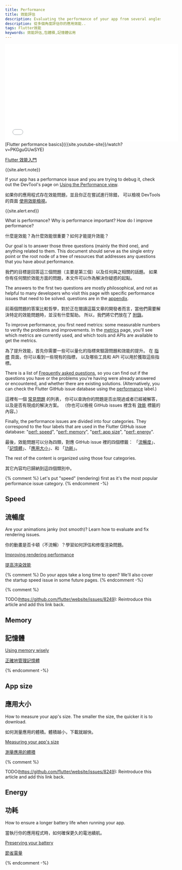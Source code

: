 ```yaml
---
title: Performance
title: 效能評估
description: Evaluating the performance of your app from several angles.
description: 從多個角度評估你的應用效能..
tags: Flutter效能
keywords: 效能評估,包體積,記憶體佔用
---
```


<iframe width="560" height="315" src="//player.bilibili.com/player.html?aid=243695231&bvid=BV1zv411B7gY&cid=207457008&page=1&autoplay=false" 
frameborder="0" allow="accelerometer; autoplay; encrypted-media; gyroscope; 
picture-in-picture" allowfullscreen></iframe>
[Flutter performance basics]({{site.youtube-site}}/watch?v=PKGguGUwSYE)

[Flutter 效能入門](https://www.bilibili.com/video/BV1zv411B7gY/)

{{site.alert.note}}

  If your app has a performance issue and you are
  trying to debug it, check out the DevTool's page
  on [Using the Performance view][].

  如果你的應用程式存在效能問題，並且你正在嘗試進行除錯，
  可以檢視 DevTools 的頁面 [使用效能檢視][Using the Performance view]。

{{site.alert.end}}

[Using the Performance view]: {{site.url}}/tools/devtools/performance

What is performance? Why is performance important? How do I improve performance?

什麼是效能？為什麼效能很重要？如何才能提升效能？

Our goal is to answer those three questions (mainly the third one), and 
anything related to them. This document should serve as the single entry 
point or the root node of a tree of resources that addresses any questions 
that you have about performance.

我們的目標是回答這三個問題（主要是第三個）以及任何與之相關的話題。
如果你有任何關於效能方面的問題，本文件可以作為解決你疑惑的起點。

The answers to the first two questions are mostly philosophical,
and not as helpful to many developers who visit this page with specific
performance issues that need to be solved.
questions are in the [appendix]({{site.url}}/perf/appendix).

前兩個問題的答案比較哲學，對於正在閱讀這篇文章的開發者而言，當他們需要解決特定的效能問題時，並沒有什麼幫助。
所以，我們將它們放在了 [附錄]({{site.url}}/perf/appendix)。

To improve performance, you first need metrics: some measurable numbers to
verify the problems and improvements.
In the [metrics]({{site.url}}/perf/metrics) page,
you'll see which metrics are currently used,
and which tools and APIs are available to get the metrics.

為了提升效能，首先你需要一些可以量化的指標來驗證問題和效能的提升。
在 [指標]({{site.url}}/perf/metrics) 頁面，你可以看到一些現有的指標，
以及哪些工具和 API 可以用於獲取這些指標。

There is a list of [Frequently asked questions]({{site.url}}/perf/faq), 
so you can find out if the questions you have or the problems you're having 
were already answered or encountered, and whether there are existing solutions. 
(Alternatively, you can check the Flutter GitHub issue database using the
[performance][performance] label.)
 
這裡有一個 [常見問題]({{site.url}}/perf/faq) 的列表，
你可以查詢你的問題是否出現過或者已經被解答，
以及是否有現成的解決方案。
（你也可以檢視 GitHub issues 裡含有 [效能][performance] 標籤的內容。） 

Finally, the performance issues are divided into four categories. They 
correspond to the four labels that are used in the Flutter GitHub issue 
database: "[perf: speed][speed]", "[perf: memory][memory]", 
"[perf: app size][size]", "[perf: energy][energy]".

最後，效能問題可以分為四類，對應 GitHub issue 裡的四個標籤：
「[流暢度][speed]」、「[記憶體][memory]」、「[應用大小][size]」、和 「[功耗][energy]」。

The rest of the content is organized using those four categories.

其它內容均已歸納到這四個類別中。

{% comment %}
Let's put "speed" (rendering) first as it's the most popular performance issue
category.
{% endcomment -%}
## Speed

## 流暢度

Are your animations janky (not smooth)? Learn how to 
evaluate and fix rendering issues.

你的動畫是否卡頓（不流暢）？學習如何評估和修復渲染問題。

[Improving rendering performance]({{site.url}}/perf/rendering-performance)

[提高渲染效能]({{site.url}}/perf/rendering-performance)

{% comment %}
Do your apps take a long time to open? We'll also cover the startup speed issue
in some future pages.
{% endcomment -%}

{% comment %}

TODO(https://github.com/flutter/website/issues/8249): Reintroduce this article and add this link back.

## Memory

## 記憶體

[Using memory wisely]({{site.url}}/perf/memory)

[正確地管理記憶體]({{site.url}}/perf/memory)

{% endcomment -%}

## App size

## 應用大小

How to measure your app's size. The smaller the size,
the quicker it is to download.

如何測量應用的體積。體積越小，下載就越快。

[Measuring your app's size][]

[測量應用的體積][Measuring your app's size]

{% comment %}

TODO(https://github.com/flutter/website/issues/8249): Reintroduce this article and add this link back.

## Energy

## 功耗

How to ensure a longer battery life when running your app.

當執行你的應用程式時，如何確保更久的電池續航。

[Preserving your battery]({{site.url}}/perf/power)

[節省電量]({{site.url}}/perf/power)

{% endcomment -%}

[Measuring your app's size]: {{site.url}}/perf/app-size

[speed]: {{site.repo.flutter}}/issues?q=is%3Aopen+label%3A%22perf%3A+speed%22+sort%3Aupdated-asc+
[energy]: {{site.repo.flutter}}/issues?q=is%3Aopen+label%3A%22perf%3A+energy%22+sort%3Aupdated-asc+
[memory]: {{site.repo.flutter}}/issues?q=is%3Aopen+label%3A%22perf%3A+memory%22+sort%3Aupdated-asc+
[size]: {{site.repo.flutter}}/issues?q=is%3Aopen+label%3A%22perf%3A+app+size%22+sort%3Aupdated-asc+
[performance]: {{site.repo.flutter}}/issues?q=+label%3A%22severe%3A+performance%22
